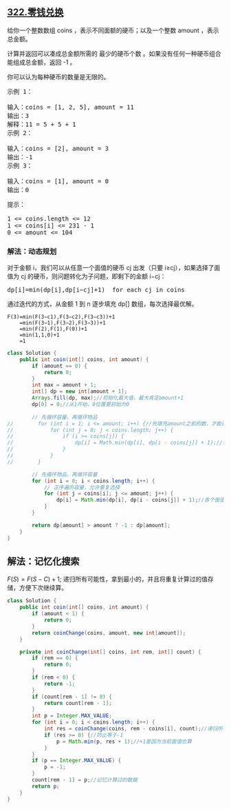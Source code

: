 ## [322.零钱兑换](https://leetcode.cn/problems/coin-change/description/)

给你一个整数数组 coins ，表示不同面额的硬币；以及一个整数 amount ，表示总金额。

计算并返回可以凑成总金额所需的 最少的硬币个数 。如果没有任何一种硬币组合能组成总金额，返回 -1 。

你可以认为每种硬币的数量是无限的。

<pre>
示例 1：

输入：coins = [1, 2, 5], amount = 11
输出：3
解释：11 = 5 + 5 + 1
示例 2：

输入：coins = [2], amount = 3
输出：-1
示例 3：

输入：coins = [1], amount = 0
输出：0
</pre>

<pre>
提示：

1 <= coins.length <= 12
1 <= coins[i] <= 231 - 1
0 <= amount <= 104
</pre>

### 解法：动态规划
对于金额 i，我们可以从任意一个面值的硬币 cj 出发（只要 i≥cj），如果选择了面值为 cj 的硬币，则问题转化为子问题，即剩下的金额 i−cj：
<pre>
dp[i]=min(dp[i],dp[i−cj]+1)  for each cj in coins
</pre>
通过迭代的方式，从金额 1 到 n 逐步填充 dp[] 数组，每次选择最优解。

````
F(3)=min(F(3−c1),F(3−c2),F(3−c3))+1
    =min(F(3−1),F(3−2),F(3−3))+1
    =min(F(2),F(1),F(0))+1
    =min(1,1,0)+1
    =1
````

````java
class Solution {
    public int coin(int[] coins, int amount) {
        if (amount == 0) {
            return 0;
        }
        int max = amount + 1;
        int[] dp = new int[amount + 1];
        Arrays.fill(dp, max);//初始化最大值，最大肯定amount+1
        dp[0] = 0;//从1开始，0位置要初始为0
        
        // 先循环容量、再循环物品
//        for (int i = 1; i <= amount; i++) {//先填充amount之前的数，才能计算amount
//            for (int j = 0; j < coins.length; j++) {
//                if (i >= coins[j]) {
//                    dp[i] = Math.min(dp[i], dp[i - coins[j]] + 1);//各个面值比较,注意当前选择了coins[j]，所以是要 +1
//                }
//            }
//        }

        // 先循环物品、再循环容量
        for (int i = 0; i < coins.length; i++) {
            // 正序遍历容量，允许重复选择
            for (int j = coins[i]; j <= amount; j++) {
                dp[i] = Math.min(dp[i], dp[i - coins[j]] + 1);//各个面值比较,注意当前选择了coins[j]，所以是要 +1
            }
        }

        return dp[amount] > amount ? -1 : dp[amount];
    }
}
````

## 解法：记忆化搜索
$F(S)=F(S−C)+1;$ 递归所有可能性，拿到最小的，并且将重复计算过的值存储，方便下次继续算。

````java
class Solution {
    public int coin(int[] coins, int amount) {
        if (amount < 1) {
            return 0;
        }
        return coinChange(coins, amount, new int[amount]);
    }

    private int coinChange(int[] coins, int rem, int[] count) {
        if (rem == 0) {
            return 0;
        }
        if (rem < 0) {
            return -1;
        }
        if (count[rem - 1] != 0) {
            return count[rem - 1];
        }
        int p = Integer.MAX_VALUE;
        for (int i = 0; i < coins.length; i++) {
            int res = coinChange(coins, rem - coins[i], count);//递归所有面值需要的可能性，取最小次数的
            if (res >= 0) {//防止等于-1
                p = Math.min(p, res + 1);//+1是因为当前面值也算
            }
        }
        if (p == Integer.MAX_VALUE) {
            p = -1;
        }
        count[rem - 1] = p;//记忆计算过的数据
        return p;
    }
}

````
